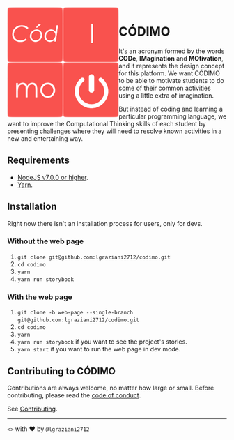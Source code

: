 <img align="left" alt="CÓDIMO Logo" src="/dist/images/logo.png">

# CÓDIMO

It's an acronym formed by the words **CODe**, **IMagination** and **MOtivation**, and it represents the design concept for this platform. We want CÓDIMO to be able to motivate students to do some of their common activities using a little extra of imagination.

But instead of coding and learning a particular programming language, we want to improve the Computational Thinking skills of each student by presenting challenges where they will need to resolve known activities in a new and entertaining way.

## Requirements

- [NodeJS v7.0.0 or higher](https://nodejs.org/).
- [Yarn](https://yarnpkg.com/).

## Installation

Right now there isn't an installation process for users, only for devs.

### Without the web page

1. `git clone git@github.com:lgraziani2712/codimo.git`
2. `cd codimo`
3. `yarn`
4. `yarn run storybook`

### With the web page

1. `git clone -b web-page --single-branch git@github.com:lgraziani2712/codimo.git`
2. `cd codimo`
3. `yarn`
4. `yarn run storybook` if you want to see the project's stories.
5. `yarn start` if you want to run the web page in dev mode.

## Contributing to CÓDIMO

Contributions are always welcome, no matter how large or small. Before contributing, please read the [code of conduct](CODE_OF_CONDUCT.md).

See [Contributing](CONTRIBUITING.md).

---

`<>` with ❤ by `@lgraziani2712`
